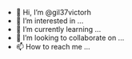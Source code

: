 - 👋 Hi, I’m @gil37victorh
- 👀 I’m interested in ...
- 🌱 I’m currently learning ...
- 💞️ I’m looking to collaborate on ...
- 📫 How to reach me ...

<!---
gil37victorh/gil37victorh is a ✨ special ✨ repository because its `README.md` (this file) appears on your GitHub profile.
You can click the Preview link to take a look at your changes.
--->
